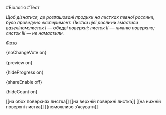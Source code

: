 #Біологія #Тест

*Щоб дізнатися, де розташовані продихи на листках певної рослини, було  проведено експеримент. Листки цієї рослини змастили вазеліном:листок І — обидві поверхні; листок ІІ — нижню поверхню; листок ІІІ — не намастили.*

[Фото](https://zno.osvita.ua//doc/images/znotest/24/2460/1_20.jpg)

{noChangeVote on}

{preview on}

{hideProgress on}

{shareEnable off}

{hideCount on}

[[на обох поверхнях листка]]
[[на верхній поверхні листка]]
[[на нижній поверхні листка]]
[[неможливо з’ясувати]]
